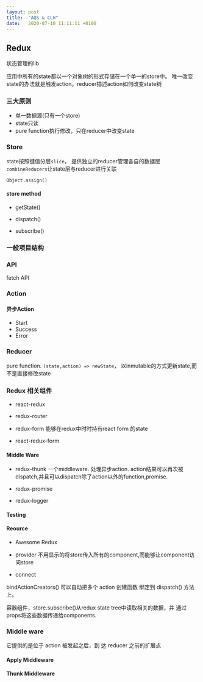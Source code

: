 ```yaml
---
layout: post
title:  "AQS & CLH"
date:   2020-07-10 11:11:11 +0100
---
```


## Redux 
状态管理的lib

应用中所有的state都以一个对象树的形式存储在一个单一的store中。
唯一改变state的办法就是触发action。reducer描述action如何改变state树

### 三大原则

* 单一数据源(只有一个store)
* state只读
* pure function执行修改，只在reducer中改变state

### Store
state按照键值分层`slice`， 提供独立的reducer管理各自的数据层
`combineReducers`让state层与reducer进行关联


`Object.assign()`

#### store method

* getState()

* dispatch()

* subscribe()

### 一般项目结构

### API

fetch API

### Action

#### 异步Action

* Start
* Success
* Error

### Reducer
pure function. `(state,action) => newState`， 以inmutable的方式更新state,而不是直接修改state

### Redux 相关组件

* react-redux

* redux-router

* redux-form
能够在redux中时时持有react form 的state

* react-redux-form

#### Middle Ware

*  redux-thunk
一个middleware.
处理异步action.
action结果可以再次被dispatch,并且可以dispatch除了action以外的function,promise.

* redux-promise

* redux-logger

#### Testing

#### Reource

* Awesome Redux

* provider
不用显示的将store传入所有的component,而能够让component访问store


* connect

 bindActionCreators() 可以自动把多个 action 创建函数 绑定到
dispatch() 方法上。

容器组件，store.subscribe()从redux state tree中读取相关的数据，并
通过props将这些数据传递给components.


### Middle ware
它提供的是位于 action 被发起之后，到 达 reducer 之前的扩展点

#### Apply Middleware

#### Thunk Middleware



